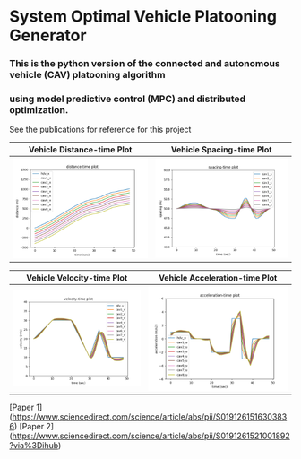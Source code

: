 # System Optimal Vehicle Platooning Generator

### This is the python version of the connected and autonomous vehicle (CAV) platooning algorithm 
### using model predictive control (MPC) and distributed optimization.
See the publications for reference for this project


Vehicle Distance-time Plot             |  Vehicle Spacing-time Plot     
:-------------------------:|:-------------------------:
![](https://github.com/singularity-cc/system-optimal-platoon-generator/blob/master/distance-time.png)  |  ![](https://github.com/singularity-cc/system-optimal-platoon-generator/blob/master/spacing-time.png)

Vehicle Velocity-time Plot             |  Vehicle Acceleration-time Plot     
:-------------------------:|:-------------------------:
![](https://github.com/singularity-cc/system-optimal-platoon-generator/blob/master/velocity-time.png)  |  ![](https://github.com/singularity-cc/system-optimal-platoon-generator/blob/master/acceleration-time.png)



[Paper 1] (https://www.sciencedirect.com/science/article/abs/pii/S0191261516303836)
[Paper 2] (https://www.sciencedirect.com/science/article/abs/pii/S0191261521001892?via%3Dihub)


